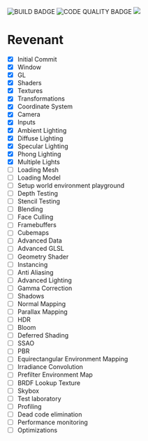![BUILD BADGE](https://img.shields.io/github/actions/workflow/status/AuracleTech/revenant/rust.yml?style=flat-square)
![CODE QUALITY BADGE](https://img.shields.io/codefactor/grade/github/AuracleTech/revenant?style=flat-square)
![ ](https://i.ibb.co/1JL5Rmd/revenant.png)

# Revenant

- [x] Initial Commit
- [x] Window
- [x] GL
- [x] Shaders
- [x] Textures
- [x] Transformations
- [x] Coordinate System
- [x] Camera
- [x] Inputs
- [x] Ambient Lighting
- [x] Diffuse Lighting
- [x] Specular Lighting
- [x] Phong Lighting
- [x] Multiple Lights
- [ ] Loading Mesh
- [ ] Loading Model
- [ ] Setup world environment playground
- [ ] Depth Testing
- [ ] Stencil Testing
- [ ] Blending
- [ ] Face Culling
- [ ] Framebuffers
- [ ] Cubemaps
- [ ] Advanced Data
- [ ] Advanced GLSL
- [ ] Geometry Shader
- [ ] Instancing
- [ ] Anti Aliasing
- [ ] Advanced Lighting
- [ ] Gamma Correction
- [ ] Shadows
- [ ] Normal Mapping
- [ ] Parallax Mapping
- [ ] HDR
- [ ] Bloom
- [ ] Deferred Shading
- [ ] SSAO
- [ ] PBR
- [ ] Equirectangular Environment Mapping
- [ ] Irradiance Convolution
- [ ] Prefilter Environment Map
- [ ] BRDF Lookup Texture
- [ ] Skybox
- [ ] Test laboratory
- [ ] Profiling
- [ ] Dead code elimination
- [ ] Performance monitoring
- [ ] Optimizations
